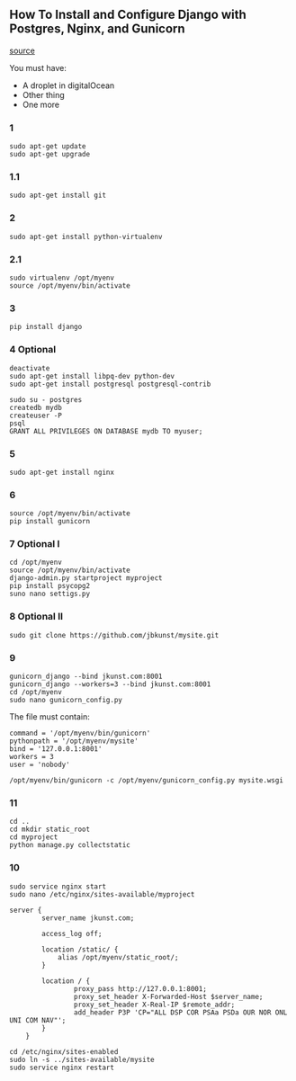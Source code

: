 ## How To Install and Configure Django with Postgres, Nginx, and Gunicorn

[source](https://www.digitalocean.com/community/articles/how-to-install-and-configure-django-with-postgres-nginx-and-gunicorn)

You must have:
- A droplet in digitalOcean
- Other thing
- One more

### 1

```
sudo apt-get update
sudo apt-get upgrade
```

### 1.1

```
sudo apt-get install git
```

### 2

```
sudo apt-get install python-virtualenv
```

### 2.1

```
sudo virtualenv /opt/myenv
source /opt/myenv/bin/activate
```

### 3

```
pip install django
```

### 4 Optional

```
deactivate
sudo apt-get install libpq-dev python-dev
sudo apt-get install postgresql postgresql-contrib

sudo su - postgres
createdb mydb
createuser -P
psql
GRANT ALL PRIVILEGES ON DATABASE mydb TO myuser;
```

### 5

```
sudo apt-get install nginx
```

### 6

```
source /opt/myenv/bin/activate
pip install gunicorn
```

### 7 Optional I

```
cd /opt/myenv
source /opt/myenv/bin/activate
django-admin.py startproject myproject
pip install psycopg2
suno nano settigs.py
```

### 8 Optional II
```
sudo git clone https://github.com/jbkunst/mysite.git
```

### 9

```
gunicorn_django --bind jkunst.com:8001
gunicorn_django --workers=3 --bind jkunst.com:8001
cd /opt/myenv
sudo nano gunicorn_config.py
```

The file must contain:
```
command = '/opt/myenv/bin/gunicorn'
pythonpath = '/opt/myenv/mysite'
bind = '127.0.0.1:8001'
workers = 3
user = 'nobody'
```

```
/opt/myenv/bin/gunicorn -c /opt/myenv/gunicorn_config.py mysite.wsgi
```

### 11

```
cd ..
cd mkdir static_root
cd myproject
python manage.py collectstatic
```

### 10
```
sudo service nginx start
sudo nano /etc/nginx/sites-available/myproject
```

```
server {
        server_name jkunst.com;

        access_log off;

        location /static/ {
            alias /opt/myenv/static_root/;
        }

        location / {
                proxy_pass http://127.0.0.1:8001;
                proxy_set_header X-Forwarded-Host $server_name;
                proxy_set_header X-Real-IP $remote_addr;
                add_header P3P 'CP="ALL DSP COR PSAa PSDa OUR NOR ONL UNI COM NAV"';
        }
    }
```


```
cd /etc/nginx/sites-enabled
sudo ln -s ../sites-available/mysite
sudo service nginx restart
```
